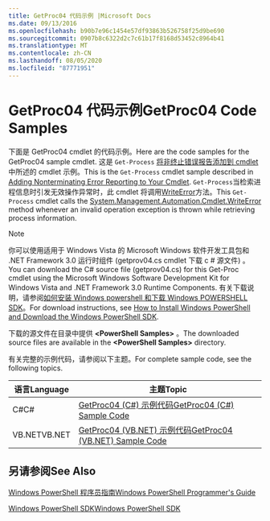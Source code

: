 ```yaml
---
title: GetProc04 代码示例 |Microsoft Docs
ms.date: 09/13/2016
ms.openlocfilehash: b90b7e96c1454e57df93863b526758f25d9be690
ms.sourcegitcommit: 0907b8c6322d2c7c61b17f8168d53452c8964b41
ms.translationtype: MT
ms.contentlocale: zh-CN
ms.lasthandoff: 08/05/2020
ms.locfileid: "87771951"
---
```

# <a name="getproc04-code-samples"></a><span data-ttu-id="935f9-102">GetProc04 代码示例</span><span class="sxs-lookup"><span data-stu-id="935f9-102">GetProc04 Code Samples</span></span>

<span data-ttu-id="935f9-103">下面是 GetProc04 cmdlet 的代码示例。</span><span class="sxs-lookup"><span data-stu-id="935f9-103">Here are the code samples for the GetProc04 sample cmdlet.</span></span> <span data-ttu-id="935f9-104">这是 `Get-Process` [将非终止错误报告添加到 cmdlet](../cmdlet/adding-non-terminating-error-reporting-to-your-cmdlet.md)中所述的 cmdlet 示例。</span><span class="sxs-lookup"><span data-stu-id="935f9-104">This is the `Get-Process` cmdlet sample described in [Adding Nonterminating Error Reporting to Your Cmdlet](../cmdlet/adding-non-terminating-error-reporting-to-your-cmdlet.md).</span></span> <span data-ttu-id="935f9-105">`Get-Process`当检索进程信息时引发无效操作异常时，此 cmdlet 将调用[WriteError](/dotnet/api/System.Management.Automation.Cmdlet.WriteError)方法。</span><span class="sxs-lookup"><span data-stu-id="935f9-105">This `Get-Process` cmdlet calls the [System.Management.Automation.Cmdlet.WriteError](/dotnet/api/System.Management.Automation.Cmdlet.WriteError) method whenever an invalid operation exception is thrown while retrieving process information.</span></span>

> [!NOTE]
> <span data-ttu-id="935f9-106">你可以使用适用于 Windows Vista 的 Microsoft Windows 软件开发工具包和 .NET Framework 3.0 运行时组件 (getprov04.cs cmdlet 下载 c # 源文件) 。</span><span class="sxs-lookup"><span data-stu-id="935f9-106">You can download the C# source file (getprov04.cs) for this Get-Proc cmdlet using the Microsoft Windows Software Development Kit for Windows Vista and .NET Framework 3.0 Runtime Components.</span></span> <span data-ttu-id="935f9-107">有关下载说明，请参阅[如何安装 Windows powershell 和下载 Windows POWERSHELL SDK](/powershell/scripting/developer/installing-the-windows-powershell-sdk)。</span><span class="sxs-lookup"><span data-stu-id="935f9-107">For download instructions, see [How to Install Windows PowerShell and Download the Windows PowerShell SDK](/powershell/scripting/developer/installing-the-windows-powershell-sdk).</span></span>
>
> <span data-ttu-id="935f9-108">下载的源文件在目录中提供 **\<PowerShell Samples>** 。</span><span class="sxs-lookup"><span data-stu-id="935f9-108">The downloaded source files are available in the **\<PowerShell Samples>** directory.</span></span>

<span data-ttu-id="935f9-109">有关完整的示例代码，请参阅以下主题。</span><span class="sxs-lookup"><span data-stu-id="935f9-109">For complete sample code, see the following topics.</span></span>

|<span data-ttu-id="935f9-110">语言</span><span class="sxs-lookup"><span data-stu-id="935f9-110">Language</span></span>|<span data-ttu-id="935f9-111">主题</span><span class="sxs-lookup"><span data-stu-id="935f9-111">Topic</span></span>|
|--------------|-----------|
|<span data-ttu-id="935f9-112">C#</span><span class="sxs-lookup"><span data-stu-id="935f9-112">C#</span></span>|[<span data-ttu-id="935f9-113">GetProc04 (C#) 示例代码</span><span class="sxs-lookup"><span data-stu-id="935f9-113">GetProc04 (C#) Sample Code</span></span>](./getproc04-csharp-sample-code.md)|
|<span data-ttu-id="935f9-114">VB.NET</span><span class="sxs-lookup"><span data-stu-id="935f9-114">VB.NET</span></span>|[<span data-ttu-id="935f9-115">GetProc04 (VB.NET) 示例代码</span><span class="sxs-lookup"><span data-stu-id="935f9-115">GetProc04 (VB.NET) Sample Code</span></span>](./getproc04-vb-net-sample-code.md)|

## <a name="see-also"></a><span data-ttu-id="935f9-116">另请参阅</span><span class="sxs-lookup"><span data-stu-id="935f9-116">See Also</span></span>

[<span data-ttu-id="935f9-117">Windows PowerShell 程序员指南</span><span class="sxs-lookup"><span data-stu-id="935f9-117">Windows PowerShell Programmer's Guide</span></span>](./windows-powershell-programmer-s-guide.md)

[<span data-ttu-id="935f9-118">Windows PowerShell SDK</span><span class="sxs-lookup"><span data-stu-id="935f9-118">Windows PowerShell SDK</span></span>](../windows-powershell-reference.md)
